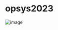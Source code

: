 # opsys2023
![image](https://github.com/aleksiua/opsys2023/assets/145049882/c600cd19-6cfe-4a8c-9e84-e8892c5be409)
